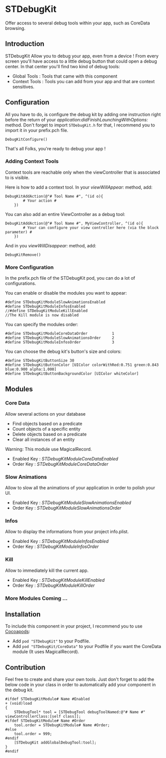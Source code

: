 STDebugKit
==========

Offer access to several debug tools within your app, such as CoreData browsing.

## Introduction

STDebugKit Allow you to debug your app, even from a device !
From every screen you'll have access to a little debug button that could open a debug center.
In that center you'll find two kind of debug tools:
* Global Tools : Tools that came with this component
* Context Tools : Tools you can add from your app and that are context sensitives.

## Configuration

All you have to do, is configure the debug kit by adding one instruction right before the return of your _application:didFinishLaunchingWithOptions:_ method. Don't forget to import `STDebugKit.h` for that, I recommend you to import it in your prefix.pch file.

```
DebugKitConfigure()
```

That's all Folks, you're ready to debug your app !

### Adding Context Tools

Context tools are reachable only when the viewController that is associated to is visible.

Here is how to add a context tool.
In your _viewWillAppear:_ method, add:

```
DebugKitAddAction(@"# Tool Name #", ^(id o){
        # Your action #
    })
```

You can also add an entire ViewController as a debug tool:

```
DebugKitAddAction(@"# Tool Name #", MyViewController, ^(id o){
        # Your can configure your view controller here (via the block parameter) #
    })
```

And in you _viewWillDisappear:_ method, add:

```
DebugKitRemove()
```

### More Configuration

In the prefix.pch file of the STDebugKit pod, you can do a lot of configurations.

You can enable or disable the modules you want to appear:

```
#define STDebugKitModuleSlowAnimationsEnabled
#define STDebugKitModuleInfosEnabled
//#define STDebugKitModuleKillEnabled
//The Kill module is now disabled
```

You can specify the modules order:

```
#define STDebugKitModuleCoreDataOrder           1
#define STDebugKitModuleSlowAnimationsOrder     2
#define STDebugKitModuleInfosOrder              3
```

You can choose the debug kit's button's size and colors:

```
#define STDebugKitButtonSize 30
#define STDebugKitButtonColor [UIColor colorWithRed:0.751 green:0.843 blue:0.900 alpha:1.000]
#define STDebugKitButtonBackgroundColor [UIColor whiteColor]
```

## Modules

### Core Data

Allow several actions on your database
 * Find objects based on a predicate
 * Count objects of a specific entity
 * Delete objects based on a predicate
 * Clear all instances of an entity
 
Warning: This module use MagicalRecord.

* Enabled Key : _STDebugKitModuleCoreDataEnabled_
* Order Key : _STDebugKitModuleCoreDataOrder_

### Slow Animations

Allow to slow all the animations of your application in order to polish your UI.

* Enabled Key : _STDebugKitModuleSlowAnimationsEnabled_
* Order Key : _STDebugKitModuleSlowAnimationsOrder_

### Infos

Allow to display the informations from your project info.plist.

* Enabled Key : _STDebugKitModuleInfosEnabled_
* Order Key : _STDebugKitModuleInfosOrder_

### Kill

Allow to immediately kill the current app.

* Enabled Key : _STDebugKitModuleKillEnabled_
* Order Key : _STDebugKitModuleKillOrder_

### More Modules Coming ...

## Installation

To include this component in your project, I recommend you to use [Cocoapods](http://cocoapods.org):
* Add `pod "STDebugKit"` to your Podfile.
* Add `pod "STDebugKit/CoreData"` to your Podfile if you want the CoreData module (It uses MagicalRecord).

## Contribution

Feel free to create and share your own tools.
Just don't forget to add the below code in your class in order to automatically add your component in the debug kit.

```
#ifdef STDebugKitModule# Name #Enabled
+ (void)load
{
    STDebugTool* tool = [STDebugTool debugToolNamed:@"# Name #" viewControllerClass:[self class]];
#ifdef STDebugKitModule# Name #Order
    tool.order = STDebugKitModule# Name #Order;
#else
    tool.order = 999;
#endif
    [STDebugKit addGlobalDebugTool:tool];
}
#endif
```

